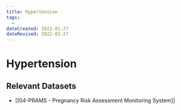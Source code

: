 ```yaml
---
title: Hypertension
tags:
  - 
dateCreated: 2022-01-27
dateRevised: 2022-01-27
---
```

# Hypertension
## Relevant Datasets
- [[04-PRAMS - Pregnancy Risk Assessment Monitoring System]]